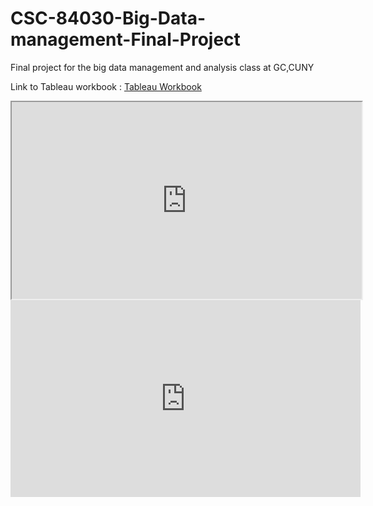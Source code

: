 # CSC-84030-Big-Data-management-Final-Project
Final project for the big data management and analysis class at GC,CUNY


Link to Tableau workbook :  [Tableau Workbook](https://public.tableau.com/views/311workbook/CompDash?:embed=y&:display_count=yes)

<iframe width="560" height="315" src="https://public.tableau.com/shared/CRP9NHXDM?:display_count=yes" allowfullscreen></iframe>


<iframe width="560" height="315" src="https://www.youtube.com/embed/dHHmUF9gs70" frameborder="0" allowfullscreen></iframe>
